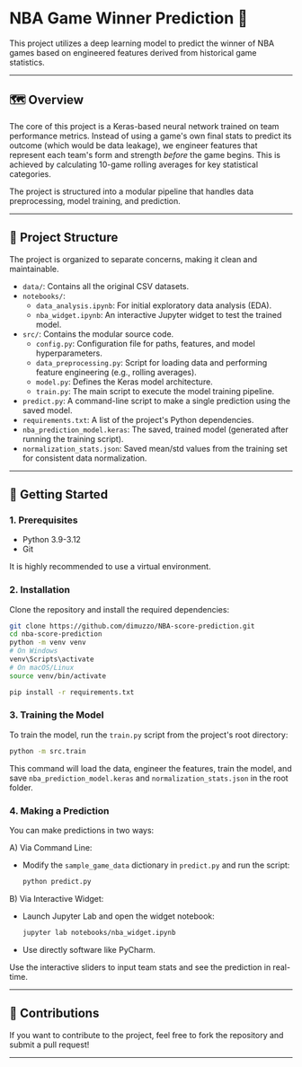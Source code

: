 # NBA Game Winner Prediction 🏀

This project utilizes a deep learning model to predict the winner of NBA games based on engineered features derived from historical game statistics.

---
## 🗺️ Overview

The core of this project is a Keras-based neural network trained on team performance metrics. Instead of using a game's own final stats to predict its outcome (which would be data leakage), we engineer features that represent each team's form and strength *before* the game begins. This is achieved by calculating 10-game rolling averages for key statistical categories.

The project is structured into a modular pipeline that handles data preprocessing, model training, and prediction.

---
## 📂 Project Structure

The project is organized to separate concerns, making it clean and maintainable.

-   `data/`: Contains all the original CSV datasets.
-   `notebooks/`:
    -   `data_analysis.ipynb`: For initial exploratory data analysis (EDA).
    -   `nba_widget.ipynb`: An interactive Jupyter widget to test the trained model.
-   `src/`: Contains the modular source code.
    -   `config.py`: Configuration file for paths, features, and model hyperparameters.
    -   `data_preprocessing.py`: Script for loading data and performing feature engineering (e.g., rolling averages).
    -   `model.py`: Defines the Keras model architecture.
    -   `train.py`: The main script to execute the model training pipeline.
-   `predict.py`: A command-line script to make a single prediction using the saved model.
-   `requirements.txt`: A list of the project's Python dependencies.
-   `nba_prediction_model.keras`: The saved, trained model (generated after running the training script).
-   `normalization_stats.json`: Saved mean/std values from the training set for consistent data normalization.

---
## 🚀 Getting Started

### 1. Prerequisites
- Python 3.9-3.12
- Git

It is highly recommended to use a virtual environment.

### 2. Installation
Clone the repository and install the required dependencies:
```bash
git clone https://github.com/dimuzzo/NBA-score-prediction.git
cd nba-score-prediction
python -m venv venv
# On Windows
venv\Scripts\activate
# On macOS/Linux
source venv/bin/activate

pip install -r requirements.txt
```

### 3. Training the Model
To train the model, run the `train.py` script from the project's root directory:
```bash
python -m src.train
```

This command will load the data, engineer the features, train the model, and save `nba_prediction_model.keras` and `normalization_stats.json` in the root folder.

### 4. Making a Prediction
You can make predictions in two ways:

A) Via Command Line:
    
- Modify the `sample_game_data` dictionary in `predict.py` and run the script:
    ```bash
    python predict.py
    ```

B) Via Interactive Widget:

- Launch Jupyter Lab and open the widget notebook:
    ```bash
    jupyter lab notebooks/nba_widget.ipynb
    ```
- Use directly software like PyCharm.

Use the interactive sliders to input team stats and see the prediction in real-time.

---

## 🙏 Contributions

If you want to contribute to the project, feel free to fork the repository and submit a pull request!

---